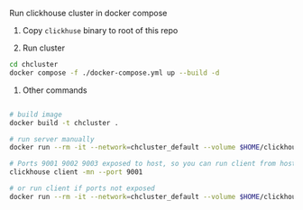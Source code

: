 Run clickhouse cluster in docker compose

1. Copy `clickhuse` binary to root of this repo

1. Run cluster

```bash
cd chcluster
docker compose -f ./docker-compose.yml up --build -d
```

1. Other commands

```bash

# build image
docker build -t chcluster .

# run server manually
docker run --rm -it --network=chcluster_default --volume $HOME/clickhouse:/clickhouse -v $PWD/config_server.xml:/etc/clickhouse-config.xml chcluster

# Ports 9001 9002 9003 exposed to host, so you can run client from host
clickhouse client -mn --port 9001

# or run client if ports not exposed
docker run --rm -it --network=chcluster_default --volume $HOME/clickhouse:/clickhouse --entrypoint=/clickhouse chcluster client --host=chcluster-srv1-1

```
